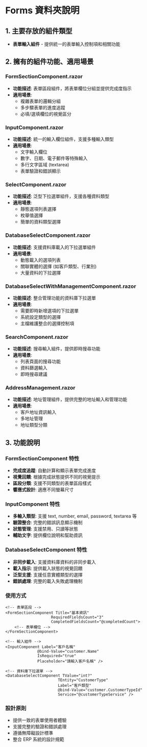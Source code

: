 # Forms 資料夾說明

## 1. 主要存放的組件類型
- **表單輸入組件** - 提供統一的表單輸入控制項和相關功能

## 2. 擁有的組件功能、適用場景

### FormSectionComponent.razor
- **功能描述**: 表單區段組件，將表單欄位分組並提供完成度指示
- **適用場景**: 
  - 複雜表單的邏輯分組
  - 多步驟表單的進度追蹤
  - 必填/選填欄位的視覺區分

### InputComponent.razor
- **功能描述**: 統一的輸入欄位組件，支援多種輸入類型
- **適用場景**: 
  - 文字輸入欄位
  - 數字、日期、電子郵件等特殊輸入
  - 多行文字區域 (textarea)
  - 表單驗證和錯誤顯示

### SelectComponent.razor
- **功能描述**: 泛型下拉選單組件，支援各種資料類型
- **適用場景**: 
  - 靜態選項列表選擇
  - 枚舉值選擇
  - 簡單的資料類型選擇

### DatabaseSelectComponent.razor
- **功能描述**: 支援資料庫載入的下拉選單組件
- **適用場景**: 
  - 動態載入的選項列表
  - 關聯實體的選擇 (如客戶類型、行業別)
  - 大量資料的下拉選擇

### DatabaseSelectWithManagementComponent.razor
- **功能描述**: 整合管理功能的資料庫下拉選單
- **適用場景**: 
  - 需要即時新增選項的下拉選單
  - 系統設定類型的選擇
  - 主檔維護整合的選擇控制項

### SearchComponent.razor
- **功能描述**: 搜尋輸入組件，提供即時搜尋功能
- **適用場景**: 
  - 列表頁面的搜尋功能
  - 資料篩選輸入
  - 即時搜尋建議

### AddressManagement.razor
- **功能描述**: 地址管理組件，提供完整的地址輸入和管理功能
- **適用場景**: 
  - 客戶地址資訊輸入
  - 多地址管理
  - 地址類型分類

## 3. 功能說明

### FormSectionComponent 特性
- **完成度追蹤**: 自動計算和顯示表單完成進度
- **視覺回饋**: 根據完成狀態提供不同的視覺提示
- **區段分類**: 支援不同類型的表單區段樣式
- **響應式設計**: 適應不同螢幕尺寸

### InputComponent 特性
- **多輸入類型**: 支援 text, number, email, password, textarea 等
- **驗證整合**: 完整的錯誤訊息顯示機制
- **狀態管理**: 支援禁用、只讀等狀態
- **輔助文字**: 提供欄位說明和幫助資訊

### DatabaseSelectComponent 特性
- **非同步載入**: 支援資料庫資料的非同步載入
- **載入指示**: 提供載入狀態的視覺回饋
- **泛型支援**: 支援任意實體類型的選擇
- **錯誤處理**: 完整的載入失敗處理機制

### 使用方式
```razor
<!-- 表單區段 -->
<FormSectionComponent Title="基本資訊" 
                    RequiredFieldsCount="3" 
                    CompletedFieldsCount="@completedCount">
    <!-- 表單欄位 -->
</FormSectionComponent>

<!-- 輸入組件 -->
<InputComponent Label="客戶名稱" 
              @bind-Value="customer.Name" 
              IsRequired="true" 
              Placeholder="請輸入客戶名稱" />

<!-- 資料庫下拉選單 -->
<DatabaseSelectComponent TValue="int?" 
                       TEntity="CustomerType"
                       Label="客戶類型" 
                       @bind-Value="customer.CustomerTypeId"
                       Service="@customerTypeService" />
```

### 設計原則
- 提供一致的表單使用者體驗
- 支援完整的驗證和錯誤處理
- 遵循無障礙設計標準
- 整合 ERP 系統的設計規範

